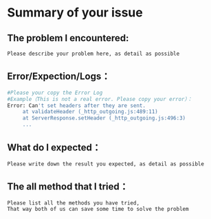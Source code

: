 # Summary of your issue

## The problem I encountered:
```
Please describe your problem here, as detail as possible
```

## Error/Expection/Logs：
```bash
#Please your copy the Error Log
#Example（This is not a real error. Please copy your error）：
Error: Can't set headers after they are sent.
     at validateHeader (_http_outgoing.js:489:11)
     at ServerResponse.setHeader (_http_outgoing.js:496:3)
     ...
```

## What do I expected：
```
Please write down the result you expected, as detail as possible
```

## The all method that I tried：
```
Please list all the methods you have tried,
That way both of us can save some time to solve the problem
```
